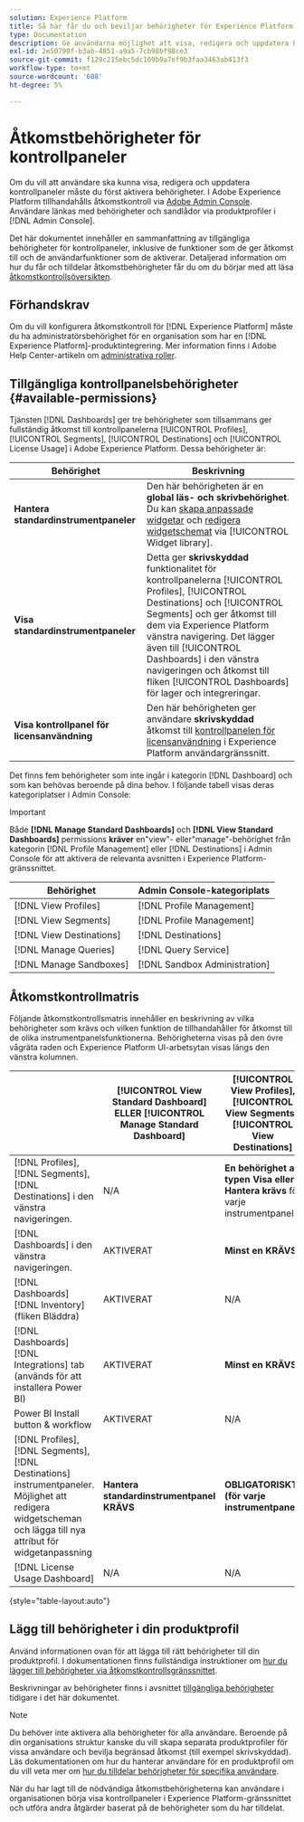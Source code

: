 ```yaml
---
solution: Experience Platform
title: Så här får du och beviljar behörigheter för Experience Platform Dashboards
type: Documentation
description: Ge användarna möjlighet att visa, redigera och uppdatera Experience Platform-paneler med Adobe Admin Console.
exl-id: 2e50790f-b3ab-4851-a9a5-7cb98bf98ce3
source-git-commit: f129c215ebc5dc169b9a7ef9b3faa3463ab413f3
workflow-type: tm+mt
source-wordcount: '608'
ht-degree: 5%

---
```


# Åtkomstbehörigheter för kontrollpaneler

Om du vill att användare ska kunna visa, redigera och uppdatera kontrollpaneler måste du först aktivera behörigheter. I Adobe Experience Platform tillhandahålls åtkomstkontroll via [Adobe Admin Console](https://adminconsole.adobe.com/). Användare länkas med behörigheter och sandlådor via produktprofiler i [!DNL Admin Console].

Det här dokumentet innehåller en sammanfattning av tillgängliga behörigheter för kontrollpaneler, inklusive de funktioner som de ger åtkomst till och de användarfunktioner som de aktiverar. Detaljerad information om hur du får och tilldelar åtkomstbehörigheter får du om du börjar med att läsa [åtkomstkontrollsöversikten](../access-control/home.md).

## Förhandskrav

Om du vill konfigurera åtkomstkontroll för [!DNL Experience Platform] måste du ha administratörsbehörighet för en organisation som har en [!DNL Experience Platform]-produktintegrering. Mer information finns i Adobe Help Center-artikeln om [administrativa roller](https://helpx.adobe.com/se/enterprise/using/admin-roles.html).

## Tillgängliga kontrollpanelsbehörigheter {#available-permissions}

Tjänsten [!DNL Dashboards] ger tre behörigheter som tillsammans ger fullständig åtkomst till kontrollpanelerna [!UICONTROL Profiles], [!UICONTROL Segments], [!UICONTROL Destinations] och [!UICONTROL License Usage] i Adobe Experience Platform. Dessa behörigheter är:

| Behörighet | Beskrivning |
|---|---|
| **Hantera standardinstrumentpaneler** | Den här behörigheten är en **global läs- och skrivbehörighet**. Du kan [skapa anpassade widgetar](./customize/custom-widgets.md) och [redigera widgetschemat](./customize/edit-schema.md) via [!UICONTROL Widget library]. |
| **Visa standardinstrumentpaneler** | Detta ger **skrivskyddad** funktionalitet för kontrollpanelerna [!UICONTROL Profiles], [!UICONTROL Destinations] och [!UICONTROL Segments] och ger åtkomst till dem via Experience Platform vänstra navigering. Det lägger även till [!UICONTROL Dashboards] i den vänstra navigeringen och åtkomst till fliken [!UICONTROL Dashboards] för lager och integreringar. |
| **Visa kontrollpanel för licensanvändning** | Den här behörigheten ger användare **skrivskyddad** åtkomst till [kontrollpanelen för licensanvändning](./guides/license-usage.md) i Experience Platform användargränssnitt. |

Det finns fem behörigheter som inte ingår i kategorin [!DNL Dashboard] och som kan behövas beroende på dina behov. I följande tabell visas deras kategoriplatser i Admin Console:

>[!IMPORTANT]
>
>Både **[!DNL Manage Standard Dashboards]** och **[!DNL View Standard Dashboards]** permissions **kräver** en&quot;view&quot;- eller&quot;manage&quot;-behörighet från kategorin [!DNL Profile Management] eller [!DNL Destinations] i Admin Console för att aktivera de relevanta avsnitten i Experience Platform-gränssnittet.

| Behörighet | Admin Console-kategoriplats |
|---|---|
| [!DNL View Profiles] | [!DNL Profile Management] |
| [!DNL View Segments] | [!DNL Profile Management] |
| [!DNL View Destinations] | [!DNL Destinations] |
| [!DNL Manage Queries] | [!DNL Query Service] |
| [!DNL Manage Sandboxes] | [!DNL Sandbox Administration] |

## Åtkomstkontrollmatris

Följande åtkomstkontrollsmatris innehåller en beskrivning av vilka behörigheter som krävs och vilken funktion de tillhandahåller för åtkomst till de olika instrumentpanelsfunktionerna. Behörigheterna visas på den övre vågräta raden och Experience Platform UI-arbetsytan visas längs den vänstra kolumnen.

|   | [!UICONTROL View Standard Dashboard] ELLER [!UICONTROL Manage Standard Dashboard] | [!UICONTROL View Profiles],<br/>[!UICONTROL View Segments],<br/> [!UICONTROL View Destinations] | [!UICONTROL Manage Queries] &amp; [!UICONTROL Manage Sandboxes] | [!UICONTROL View License Usage Dashboard] |
|---|---|---|---|---|
| [!DNL Profiles],<br/>[!DNL Segments],<br/>[!DNL Destinations] i den vänstra navigeringen. | N/A | **En behörighet av typen Visa eller Hantera krävs** för varje instrumentpanel. | N/A | N/A |
| [!DNL Dashboards] i den vänstra navigeringen. | AKTIVERAT | **Minst en KRÄVS**. | N/A | N/A |
| [!DNL Dashboards] [!DNL Inventory] <br/>(fliken Bläddra) | AKTIVERAT | N/A | N/A | N/A |
| [!DNL Dashboards] [!DNL Integrations] tab <br/> (används för att installera Power BI) | AKTIVERAT | **Minst en KRÄVS** | N/A | N/A |
| Power BI Install button &amp; workflow | AKTIVERAT | N/A | **KRÄVS** | N/A |
| [!DNL Profiles],<br/>[!DNL Segments],<br/>[!DNL Destinations] instrumentpaneler.<br/>Möjlighet att redigera widgetscheman och lägga till nya attribut för widgetanpassning | **Hantera standardinstrumentpanel KRÄVS** | **OBLIGATORISKT (för varje instrumentpanel)** | N/A | N/A |
| [!DNL License Usage Dashboard] | N/A | N/A | N/A | AKTIVERAT |

{style="table-layout:auto"}

## Lägg till behörigheter i din produktprofil

Använd informationen ovan för att lägga till rätt behörigheter till din produktprofil. I dokumentationen finns fullständiga instruktioner om [hur du lägger till behörigheter via åtkomstkontrollsgränssnittet](../access-control/ui/permissions.md).

Beskrivningar av behörigheter finns i avsnittet [tillgängliga behörigheter](#available-permissions) tidigare i det här dokumentet.

>[!NOTE]
>
>Du behöver inte aktivera alla behörigheter för alla användare. Beroende på din organisations struktur kanske du vill skapa separata produktprofiler för vissa användare och bevilja begränsad åtkomst (till exempel skrivskyddad). Läs dokumentationen om hur du hanterar användare för en produktprofil om du vill veta mer om [hur du tilldelar behörigheter för specifika användare](../access-control/ui/users.md).

När du har lagt till de nödvändiga åtkomstbehörigheterna kan användare i organisationen börja visa kontrollpaneler i Experience Platform-gränssnittet och utföra andra åtgärder baserat på de behörigheter som du har tilldelat.
